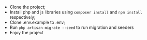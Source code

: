 - Clone the project;
- Install php and js libraries using `composer install` and `npm install` respectively;
- Clone .env.example to .env;
- Run `php artisan migrate --seed` to run migration and seeders
- Enjoy the project

